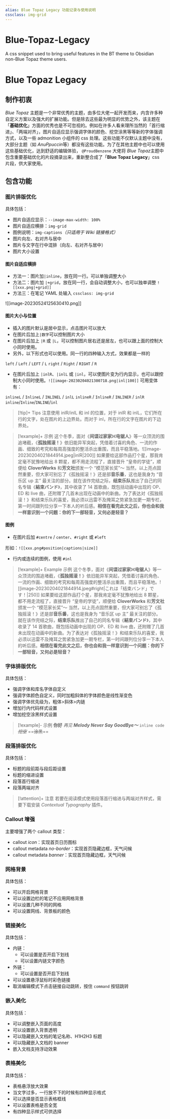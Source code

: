 ```yaml
---
alias: Blue Topaz Legacy 功能记录与使用说明
cssclass: img-grid
---
```

# Blue-Topaz-Legacy
A css snippet used to bring useful features in the BT theme to Obsidian non-Blue Topaz theme users.

# Blue Topaz Legacy
## 制作初衷
*Blue Topaz* 主题是一个非常优秀的主题，由多位大佬一起开发而来，内含许多种自定义方案以及强大的扩展功能。但是除去这些最为明显的优势之外，该主题在「**基础优化**」方面的优秀也是不可忽视的。例如在许多人看来理所当然的「首行缩进」、「两端对齐」，图片自适应显示强调字体的颜色、挖空涂黑等等新的字体强调方式，以及一些 admonition 小组件的 css 处理。这些功能不仅默认主题中没有，大部分主题（如 *AnuPpuccin*等）都没有这些功能。为了在其他主题中也可以使用这些基础优化，达到舒适的编辑体验， `@ProudBenzene` 大佬将 *Blue Topaz*主题中包含重要基础优化的片段摘录出来，重新整合成了「**Blue Topaz Legacy**」css 片段，供大家使用。

## 包含功能
### 图片排版优化
具体包括：
- 图片自适应显示：`--image-max-width: 100%`
- 图片自适应横排：`img-grid`
- 图例说明：`img-captions`*（只适用于 Wiki 链接格式）*
- 图片向左、右对齐与居中
- 图片与文字在行中混排（向左、右对齐与居中）
- 图片大小设置

#### 图片自适应横排
- 方法一：图片加`|inline`，放在同一行。可以单独调整大小
- 方法二：图片加 `|+grid`，放在同一行，会自动调整大小，也可以独单调整
  `![[xxx.png|+grid]]`
- 方法三：在笔记 YAML 处输入 `cssclass: img-grid`

![[image-20230524125630410.png]]

#### 图片大小与位置
- 插入的图片默认是居中显示，点击图片可以放大
- 在图片后加上`|数字`可以控制图片大小
- 在图片后加上 `|R` 或 `|L`，可以控制图片居右还是居左，也可以跟上面的控制大小同时使用。
- 另外，以下形式也可以使用。同一行的四种输入方式，效果都是一样的

`left` / `Left` / `LEFT` / `L`
`right` / `Right` / `RIGHT` / `R`
- 在图片后加上 `|inlR`、`|inlL` 或 `|inl`，可以使图片变为行内显示，也可以跟控制大小同时使用。`![[image-20230204021300718.png|inl|100]]` 可用变体有： 

`inlineL` / `InlineL` / `INLINEL` / `inlL`
`inlineR` / `InlineR` / `INLINER` / `inlR`
`inline`/`Inline`/`INLINE`/`inl`
> [!tip]+ Tips
> 注意使用 inlR/inlL 和 inl 的位置，对于 inlR 和 inlL，它们所在行的文字，处在图片的上边界处。而对于 inl，所在行的文字在图片的下边界处。

> [!example]+ 示例
> 这个冬季，面对《**间谍过家家**》《**电锯人**》等一众顶流的围追堵截，《**孤独摇滚！**》依旧能异军突起，凭借着讨喜的角色、一流的作画、细致的考究和每周高强度的整活杀出重围，而且平稳落地。![[image-20230204021844914.jpeg|inlR|200]] 如果要给这部作品打个星，那我肯定毫不犹豫地给出 8 颗星，都不用走流程了，直接晋升 “皇帝的学徒”，顺便给 **CloverWorks** 和**芳文社**颁发一个 “模范家长奖”～ 
> 当然，以上亮点固然重要，但大家可别忘了《孤独摇滚！》还是部**音乐番**，这也是我身为 “音乐区 up 主” 最关注的部分。就在该作完结之际，**结束乐队**推出了自己的同名专辑《**結束バンド**》，其中收录了 14 首歌曲，既包括动画中出现的 OP、ED 和 live 曲，还附赠了几首未出现在动画中的新曲。为了表达对《孤独摇滚！》和结束乐队的喜爱，我必须以迅雷不及掩耳之势紧急加更一期专栏，第一时间跟列位分享一下本人的听后感。**相信在看完此文之后，你也会和我一样意识到一个问题：你的下一部轻音，又何必是轻音？**

#### 图例
- 在图片后加 `#centre` / `center`、`#right` 或 `#left`  

形如：`![[xxx.png#position|captions|size]]`
- 行内或连续的图例，使用 `#inl`

> [!example]+ Example 示例
> 这个冬季，面对《**间谍过家家**》《**电锯人**》等一众顶流的围追堵截，《**孤独摇滚！**》依旧能异军突起，凭借着讨喜的角色、一流的作画、细致的考究和每周高强度的整活杀出重围，而且平稳落地。![[image-20230204021844914.jpeg#right|これは「结束バンド」です！|250]] 如果要给这部作品打个星，那我肯定毫不犹豫地给出 8 颗星，都不用走流程了，直接晋升 “皇帝的学徒”，顺便给 **CloverWorks** 和**芳文社**颁发一个 “模范家长奖”～ 
> 当然，以上亮点固然重要，但大家可别忘了《孤独摇滚！》还是部**音乐番**，这也是我身为 “音乐区 up 主” 最关注的部分。就在该作完结之际，**结束乐队**推出了自己的同名专辑《**結束バンド**》，其中收录了 14 首歌曲，既包括动画中出现的 OP、ED 和 live 曲，还附赠了几首未出现在动画中的新曲。为了表达对《孤独摇滚！》和结束乐队的喜爱，我必须以迅雷不及掩耳之势紧急加更一期专栏，第一时间跟列位分享一下本人的听后感。**相信在看完此文之后，你也会和我一样意识到一个问题：你的下一部轻音，又何必是轻音？**

### 字体排版优化
具体包括：
- 强调字体和库名字体自定义
- 强调字体颜色自定义，同时加粗斜体的字体颜色是线性渐变色
- 强调字体优先级为，粗体>斜体>内链
- 增加行内代码样式设置
- 增加挖空涂黑样式设置

> [!example]- 示例
> **你好**
> *再见*
> ***Melody Never Say GoodBye～***
> `inline code`
>  *~~挖空~~* 
> ==~~涂黑~~==

### 段落排版优化
具体包括：
- 标题的段前距与段后距设置
- 标题的缩进设置
- 段落首行缩进
- 段落两端对齐

> [!attention]+ 注意
> 若要在阅读模式使用段落首行缩进与两端对齐样式，需要下载安装 *Contextual Typography* 插件。

### Callout 增强
主要增强了两个 callout 类型：
- callout *icon*：实现首页日历图标
- callout metadata *no-border*：实现首页隐藏边框，天气问候
-  callout metadata *banner*：实现首页隐藏边框，天气问候

### 网格背景
具体包括：
- 可以开启网格背景
- 可以设置边栏的笔记不应用网格背景
- 可以设置几种不同的网格
- 可以设置网线、背景板的颜色

### 链接美化
具体包括：
- 内链：
    - 可以设置是否开启下划线
    - 可以设置内链文字颜色
- 外链：
    - 可以设置是否开启下划线
- 可以设置悬浮鼠标时彩色链接
- 取消编辑模式下点击链接自动跳转，按住 `command` 按钮跳转

### 嵌入美化
具体包括：
- 可以调整嵌入页面的高度
- 可以设置嵌入背景透明
- 可以隐藏嵌入文档的笔记名称、H1H2H3 标题
- 可以隐藏嵌入文档的 banner
- 嵌入文档支持浮动效果

### 表格美化
具体包括：
- 表格悬浮放大效果
- 当文字过多，一行放不下的时候有四种显示格式
- 可以选择是否显示表格框线
- 可以设置表格是否全宽
- 有四种显示样式可供选择